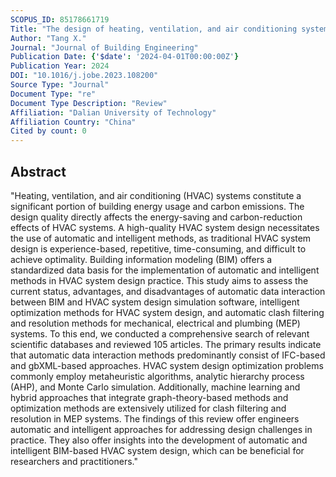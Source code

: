 ```yaml
---
SCOPUS_ID: 85178661719
Title: "The design of heating, ventilation, and air conditioning systems based on building information modeling: A review from the perspective of automatic and intelligent methods"
Author: "Tang X."
Journal: "Journal of Building Engineering"
Publication Date: {'$date': '2024-04-01T00:00:00Z'}
Publication Year: 2024
DOI: "10.1016/j.jobe.2023.108200"
Source Type: "Journal"
Document Type: "re"
Document Type Description: "Review"
Affiliation: "Dalian University of Technology"
Affiliation Country: "China"
Cited by count: 0
---
```


## Abstract
"Heating, ventilation, and air conditioning (HVAC) systems constitute a significant portion of building energy usage and carbon emissions. The design quality directly affects the energy-saving and carbon-reduction effects of HVAC systems. A high-quality HVAC system design necessitates the use of automatic and intelligent methods, as traditional HVAC system design is experience-based, repetitive, time-consuming, and difficult to achieve optimality. Building information modeling (BIM) offers a standardized data basis for the implementation of automatic and intelligent methods in HVAC system design practice. This study aims to assess the current status, advantages, and disadvantages of automatic data interaction between BIM and HVAC system design simulation software, intelligent optimization methods for HVAC system design, and automatic clash filtering and resolution methods for mechanical, electrical and plumbing (MEP) systems. To this end, we conducted a comprehensive search of relevant scientific databases and reviewed 105 articles. The primary results indicate that automatic data interaction methods predominantly consist of IFC-based and gbXML-based approaches. HVAC system design optimization problems commonly employ metaheuristic algorithms, analytic hierarchy process (AHP), and Monte Carlo simulation. Additionally, machine learning and hybrid approaches that integrate graph-theory-based methods and optimization methods are extensively utilized for clash filtering and resolution in MEP systems. The findings of this review offer engineers automatic and intelligent approaches for addressing design challenges in practice. They also offer insights into the development of automatic and intelligent BIM-based HVAC system design, which can be beneficial for researchers and practitioners."
